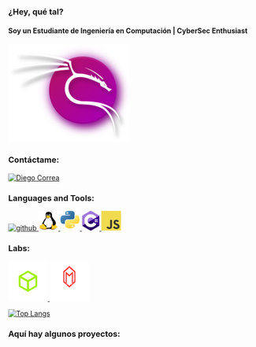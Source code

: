 ### ¿Hey, qué tal?

#### Soy un Estudiante de Ingeniería en Computación | CyberSec Enthusiast
![Estudiante de Ingeniería en Computación | CyberSec Enthusiast](kali-purple-icon.png)

<h3 align="left">Contáctame:</h3>

<p align="left">
  <a href="https://www.linkedin.com/in/diego-domingo-correa-silva-672447248/" target="blank">
    <img align="center" src="https://raw.githubusercontent.com/rahuldkjain/github-profile-readme-generator/master/src/images/icons/Social/linked-in-alt.svg" alt="Diego Correa" height="30" width="40" />
  </a>
</p>


<h3 align="left">Languages and Tools:</h3>

<p align="left">
  <a href="https://github.com/DarkStalkr">
    <img src='https://cdn.jsdelivr.net/npm/simple-icons@3.0.1/icons/github.svg' alt='github' height='40'>
  </a>


  <a href="https://es.wikipedia.org/wiki/GNU/Linux" target="_blank" rel="noreferrer">
    <img src="linuxlogo.png" alt="Linux" width="40" height="40"/>
  </a>

  <a href="https://www.python.org/" target="_blank" rel="noreferrer">
    <img src="pythonlogo.png" alt="Python" width="40" height="40"/>
  </a>

  <a href="https://es.wikipedia.org/wiki/C_Sharp">
    <img src='csharplogo.png' alt='C#' height='40'>
  </a>

  <a href="https://developer.mozilla.org/en-US/docs/Web/JavaScript" target="_blank" rel="noreferrer">
    <img src="jslogo1.png" alt="JavaScript" width="40" height="40"/>
  </a>
</p>

<h3 align="left">Labs:</h3>

  <a href="https://www.hackthebox.com/" target="_blank" rel="noreferrer">
    <img src="htblogo.png" alt="HTB" width="80" height="80"/>
  </a>

  <a href="https://maldevacademy.com/" target="_blank" rel="noreferrer">
    <img src="maldev-navbar-logo.svg" alt="MalDevAcademy" width="80" height="80"/>
  </a>




[![Top Langs](https://github-readme-stats.vercel.app/api/top-langs/?username=DarkStalkr&theme=dark)](https://github.com/anuraghazra/github-readme-stats)



<h3 align="left">Aquí hay algunos proyectos:</h3>
<!-- Agrega aquí tus proyectos -->
